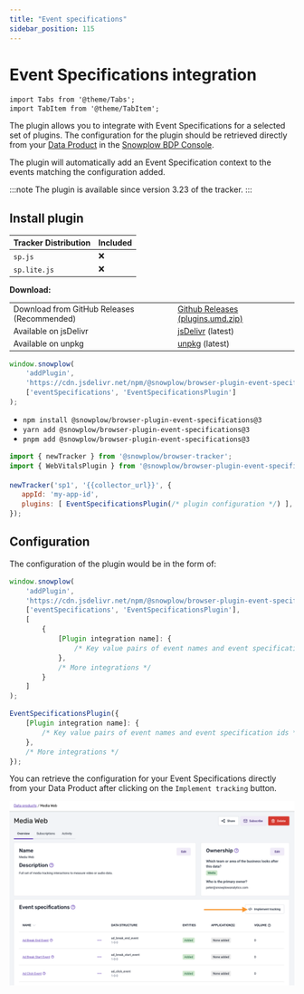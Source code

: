 ```yaml
---
title: "Event specifications"
sidebar_position: 115
---
```


# Event Specifications integration

```mdx-code-block
import Tabs from '@theme/Tabs';
import TabItem from '@theme/TabItem';
```

The plugin allows you to integrate with Event Specifications for a selected set of plugins. The configuration for the plugin should be retrieved directly from your [Data Product](https://docs.snowplow.io/docs/understanding-your-pipeline/data-products/) in the [Snowplow BDP Console](https://console.snowplowanalytics.com).

The plugin will automatically add an Event Specification context to the events matching the configuration added. 

:::note
The plugin is available since version 3.23 of the tracker.
:::

## Install plugin

<Tabs groupId="platform" queryString>
  <TabItem value="js" label="JavaScript (tag)">

| Tracker Distribution | Included |
|----------------------|----------|
| `sp.js`              | ❌        |
| `sp.lite.js`         | ❌        |

**Download:**

<table><tbody><tr><td>Download from GitHub Releases (Recommended)</td><td><a href="https://github.com/snowplow/snowplow-javascript-tracker/releases">Github Releases (plugins.umd.zip)</a></td></tr><tr><td>Available on jsDelivr</td><td><a href="https://cdn.jsdelivr.net/npm/@snowplow/browser-plugin-event-specifications@3/dist/index.umd.min.js">jsDelivr</a> (latest)</td></tr><tr><td>Available on unpkg</td><td><a href="https://unpkg.com/@snowplow/browser-plugin-event-specifications@3/dist/index.umd.min.js">unpkg</a> (latest)</td></tr></tbody></table>

```javascript
window.snowplow(
    'addPlugin',
    'https://cdn.jsdelivr.net/npm/@snowplow/browser-plugin-event-specifications@3/dist/index.umd.min.js',
    ['eventSpecifications', 'EventSpecificationsPlugin']
);
```

  </TabItem>
  <TabItem value="browser" label="Browser (npm)" default>

- `npm install @snowplow/browser-plugin-event-specifications@3`
- `yarn add @snowplow/browser-plugin-event-specifications@3`
- `pnpm add @snowplow/browser-plugin-event-specifications@3`


```javascript
import { newTracker } from '@snowplow/browser-tracker';
import { WebVitalsPlugin } from '@snowplow/browser-plugin-event-specifications';

newTracker('sp1', '{{collector_url}}', { 
   appId: 'my-app-id', 
   plugins: [ EventSpecificationsPlugin(/* plugin configuration */) ],
});
```

  </TabItem>
</Tabs>

## Configuration

The configuration of the plugin would be in the form of:

<Tabs groupId="platform" queryString>
  <TabItem value="js" label="JavaScript (tag)">

```javascript
window.snowplow(
    'addPlugin',
    'https://cdn.jsdelivr.net/npm/@snowplow/browser-plugin-event-specifications@3/dist/index.umd.min.js',
    ['eventSpecifications', 'EventSpecificationsPlugin'],
    [
        {
            [Plugin integration name]: { 
                /* Key value pairs of event names and event specification ids */
            },
            /* More integrations */ 
        }
    ]
);
```

 </TabItem>
 <TabItem value="browser" label="Browser (npm)" default>

```javascript
EventSpecificationsPlugin({
    [Plugin integration name]: { 
        /* Key value pairs of event names and event specification ids */
    },
    /* More integrations */
});
```

 </TabItem>
</Tabs>

You can retrieve the configuration for your Event Specifications directly from your Data Product after clicking on the `Implement tracking` button.

![implement tracking button](./images/implement_tracking.png)
